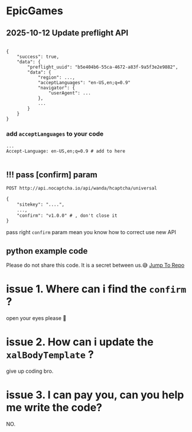 # EpicGames

## 2025-10-12 Update preflight API
```

{
    "success": true,
    "data": {
        "preflight_uuid": "b5e404b6-55ca-4672-a83f-9a5f3e2e9882",
        "data": {
            "region": ...,
            "acceptLanguages": "en-US,en;q=0.9"
            "navigator": {
                "userAgent": ...
            },
            ...
        }
    }
}
```
### add `acceptLanguages` to your code

```
...
Accept-Language: en-US,en;q=0.9 # add to here
```

```

```
## !!! pass [confirm] param

```txt
POST http://api.nocaptcha.io/api/wanda/hcaptcha/universal

{
    "sitekey": "....",
    ...,
    "confirm": "v1.0.0" # , don't close it
}

```

pass right `confirm` param mean you know how to correct use new API


## python example code
Please do not share this code. It is a secret between us.😅
[Jump To Repo](https://www.nocaptcha.io/egs-clients-example_zip)


# issue 1. Where can i find the `confirm` ?
open your eyes please 👀

# issue 2. How can i update the `xalBodyTemplate` ?
give up coding bro.

# issue 3. I can pay you, can you help me write the code?
NO.
